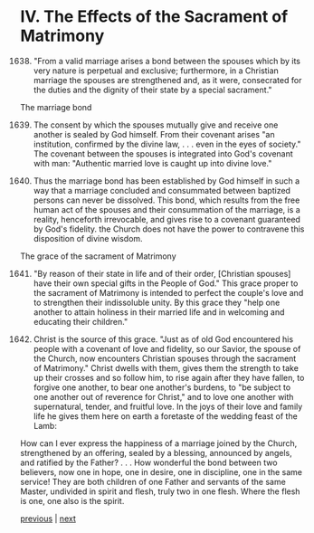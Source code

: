 # IV. The Effects of the Sacrament of Matrimony

1638. "From a valid marriage arises a bond between the spouses which by its very nature is perpetual and exclusive; furthermore, in a Christian marriage the spouses are strengthened and, as it were, consecrated for the duties and the dignity of their state by a special sacrament."

The marriage bond

1639. The consent by which the spouses mutually give and receive one another is sealed by God himself. From their covenant arises "an institution, confirmed by the divine law, . . . even in the eyes of society." The covenant between the spouses is integrated into God's covenant with man: "Authentic married love is caught up into divine love."

1640. Thus the marriage bond has been established by God himself in such a way that a marriage concluded and consummated between baptized persons can never be dissolved. This bond, which results from the free human act of the spouses and their consummation of the marriage, is a reality, henceforth irrevocable, and gives rise to a covenant guaranteed by God's fidelity. the Church does not have the power to contravene this disposition of divine wisdom.

The grace of the sacrament of Matrimony

1641. "By reason of their state in life and of their order, [Christian spouses] have their own special gifts in the People of God." This grace proper to the sacrament of Matrimony is intended to perfect the couple's love and to strengthen their indissoluble unity. By this grace they "help one another to attain holiness in their married life and in welcoming and educating their children."

1642. Christ is the source of this grace. "Just as of old God encountered his people with a covenant of love and fidelity, so our Savior, the spouse of the Church, now encounters Christian spouses through the sacrament of Matrimony." Christ dwells with them, gives them the strength to take up their crosses and so follow him, to rise again after they have fallen, to forgive one another, to bear one another's burdens, to "be subject to one another out of reverence for Christ," and to love one another with supernatural, tender, and fruitful love. In the joys of their love and family life he gives them here on earth a foretaste of the wedding feast of the Lamb:

How can I ever express the happiness of a marriage joined by the Church, strengthened by an offering, sealed by a blessing, announced by angels, and ratified by the Father? . . . How wonderful the bond between two believers, now one in hope, one in desire, one in discipline, one in the same service! They are both children of one Father and servants of the same Master, undivided in spirit and flesh, truly two in one flesh. Where the flesh is one, one also is the spirit.

[previous](https://github.com/Tenari/non-fiction/blob/master/catechism/__P53.md) | [next](https://github.com/Tenari/non-fiction/blob/master/catechism/__P55.md)